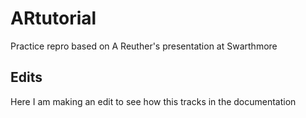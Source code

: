 # ARtutorial
Practice repro based on A Reuther's presentation at Swarthmore


## Edits
Here I am making an edit to see how this tracks in the documentation
